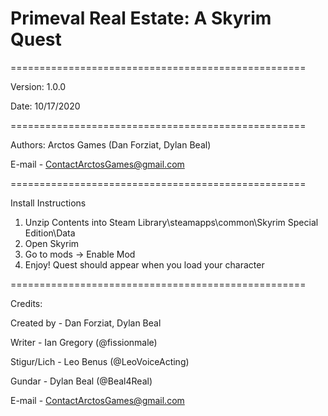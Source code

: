 # Primeval Real Estate: A Skyrim Quest

===================================================

Version: 1.0.0

Date: 10/17/2020

===================================================

Authors: Arctos Games (Dan Forziat, Dylan Beal)

E-mail - ContactArctosGames@gmail.com

===================================================

Install Instructions

1. Unzip Contents into Steam Library\steamapps\common\Skyrim Special Edition\Data
2. Open Skyrim
3. Go to mods -> Enable Mod
4. Enjoy! Quest should appear when you load your character

===================================================

Credits:

Created by - Dan Forziat, Dylan Beal

Writer - Ian Gregory (@fissionmale)

Stigur/Lich - Leo Benus (@LeoVoiceActing)

Gundar - Dylan Beal (@Beal4Real)

E-mail - ContactArctosGames@gmail.com
